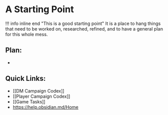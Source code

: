# A Starting Point
!!! info inline end "This is a good starting point"
It is a place to hang things that need to be worked on, researched, refined, and to have a general plan for this whole mess.

## Plan:
- 

## Quick Links:
- [[DM Campaign Codex]]
- [[Player Campaign Codex]]
- [[Game Tasks]]
- https://help.obsidian.md/Home
